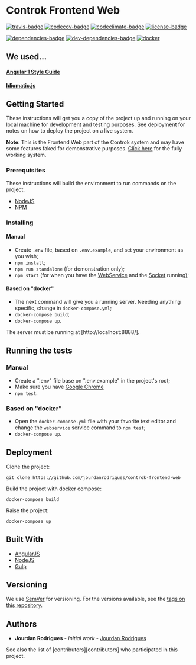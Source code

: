# Controk Frontend Web

[![travis-badge]][travis]
[![codecov-badge]][codecov]
[![codeclimate-badge]][codeclimate]
[![license-badge]][license]

[![dependencies-badge]][dependencies]
[![dev-dependencies-badge]][dev-dependencies]
[![docker]]()

## We used...

#### [Angular 1 Style Guide][angular-style-guide]

#### [Idiomatic.js][idiomatic-js]

## Getting Started

These instructions will get you a copy of the project up and running on your local machine for development and testing purposes. See deployment for notes on how to deploy the project on a live system.

**Note**: This is the Frontend Web part of the Controk system and may have some features faked for demonstrative purposes. [Click here](https://github.com/jourdanrodrigues/controk-docker) for the fully working system.

### Prerequisites

These instructions will build the environment to run commands on the project.

* [NodeJS][node-link]
* [NPM](https://www.npmjs.com/)

### Installing

#### Manual

- Create `.env` file, based on `.env.example`, and set your environment as you wish;
- `npm install`;
- `npm run standalone` (for demonstration only);
- `npm start` (for when you have the [WebService](https://github.com/jourdanrodrigues/controk-webservice) and the [Socket](https://github.com/jourdanrodrigues/controk-socket) running);

#### Based on "docker"

- The next command will give you a running server. Needing anything specific, change in `docker-compose.yml`;
- `docker-compose build`;
- `docker-compose up`.

The server must be running at [http://localhost:8888/].

## Running the tests

### Manual

- Create a ".env" file base on ".env.example" in the project's root;
- Make sure you have [Google Chrome](https://www.google.com.br/chrome/browser/desktop/)
- `npm test`.

### Based on "docker"

- Open the `docker-compose.yml` file with your favorite text editor and change the `webservice` service command to `npm test`;
- `docker-compose up`.

## Deployment

Clone the project:

`git clone https://github.com/jourdanrodrigues/controk-frontend-web`

Build the project with docker compose:

`docker-compose build`

Raise the project:

`docker-compose up`

## Built With

* [AngularJS](https://angularjs.org/)
* [NodeJS][node-link]
* [Gulp](http://gulpjs.com/)

## Versioning

We use [SemVer](http://semver.org/) for versioning. For the versions available, see the [tags on this repository](https://github.com/jourdanrodrigues/controk-frontend-web/tags). 

## Authors

* **Jourdan Rodrigues** - *Initial work* - [Jourdan Rodrigues](https://github.com/jourdanrodrigues/)

See also the list of [contributors][contributors] who participated in this project.

[idiomatic-js]: https://github.com/rwaldron/idiomatic.js
[angular-style-guide]: https://github.com/johnpapa/angular-styleguide
[travis-badge]: https://travis-ci.org/jourdanrodrigues/controk-frontend-web.svg?branch=master
[travis]: https://travis-ci.org/jourdanrodrigues/controk-frontend-web?branch=master
[codecov-badge]: https://codecov.io/gh/jourdanrodrigues/controk-frontend-web/branch/master/graph/badge.svg
[codecov]: https://codecov.io/gh/jourdanrodrigues/controk-frontend-web
[license-badge]: https://img.shields.io/github/license/jourdanrodrigues/controk-frontend-web.svg
[license]: https://github.com/jourdanrodrigues/controk-frontend-web/blob/master/LICENSE
[docker]: https://img.shields.io/docker/automated/jourdanrodrigues/controk-frontend-web.svg
[dependencies-badge]: https://david-dm.org/jourdanrodrigues/controk-frontend-web.svg
[dependencies]: https://david-dm.org/jourdanrodrigues/controk-frontend-web
[dev-dependencies-badge]: https://david-dm.org/jourdanrodrigues/controk-frontend-web/dev-status.svg
[dev-dependencies]: https://david-dm.org/jourdanrodrigues/controk-frontend-web?type=dev
[codeclimate-badge]: https://codeclimate.com/github/jourdanrodrigues/controk-frontend-web/badges/gpa.svg
[codeclimate]: https://codeclimate.com/github/jourdanrodrigues/controk-frontend-web
[node-link]: https://nodejs.org/en/
